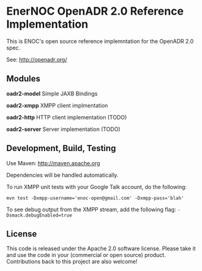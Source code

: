 # EnerNOC OpenADR 2.0 Reference Implementation #

This is ENOC's open source reference implemntation for the OpenADR 2.0 spec.  

See: http://openadr.org/

## Modules ##

**oadr2-model** Simple JAXB Bindings

**oadr2-xmpp** XMPP client implmentation

**oadr2-http** HTTP client implementation (TODO)

**oadr2-server** Server implementation (TODO)


## Development, Build, Testing ##

Use Maven: http://maven.apache.org

Dependencies will be handled automatically.  

To run XMPP unit tests with your Google Talk account, do the following:

    mvn test -Dxmpp-username='enoc-open@gmail.com' -Dxmpp-pass='blah'

To see debug output from the XMPP stream, add the following flag:
`-Dsmack.debugEnabled=true`


## License ##

This code is released under the Apache 2.0 software license.  Please take it 
and use the code in your (commercial or open source) product.  Contributions 
back to this project are also welcome!
